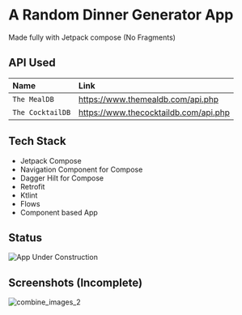 
# A Random Dinner Generator App

Made fully with Jetpack compose (No Fragments)


## API Used

| Name | Link     |
| :-------- | :------- |
| `The MealDB` | https://www.themealdb.com/api.php |
| `The CocktailDB` | https://www.thecocktaildb.com/api.php |



## Tech Stack

- Jetpack Compose
- Navigation Component for Compose
- Dagger Hilt for Compose
- Retrofit
- Ktlint
- Flows
- Component based App


## Status

![App Under Construction](https://img.shields.io/badge/-Under%20Construction-yellow)


## Screenshots (Incomplete)

![combine_images_2](https://user-images.githubusercontent.com/54322111/175009618-54d54c33-d4d2-40b8-8ce1-717d651ba4f2.jpg)


